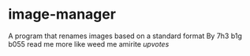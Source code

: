# image-manager
A program that renames images based on a standard format
By 7h3 b1g b055
read me more like weed me amirite *upvotes*
